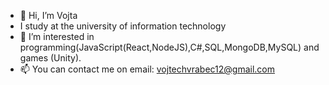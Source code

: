 - 👋 Hi, I’m Vojta
- I study at the university of information technology
- 👀 I’m interested in programming(JavaScript(React,NodeJS),C#,SQL,MongoDB,MySQL) and games (Unity).
- 📫 You can contact me on email: vojtechvrabec12@gmail.com



